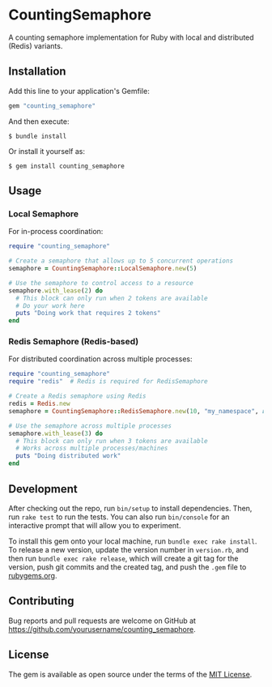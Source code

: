 # CountingSemaphore

A counting semaphore implementation for Ruby with local and distributed (Redis) variants.

## Installation

Add this line to your application's Gemfile:

```ruby
gem "counting_semaphore"
```

And then execute:

    $ bundle install

Or install it yourself as:

    $ gem install counting_semaphore

## Usage

### Local Semaphore

For in-process coordination:

```ruby
require "counting_semaphore"

# Create a semaphore that allows up to 5 concurrent operations
semaphore = CountingSemaphore::LocalSemaphore.new(5)

# Use the semaphore to control access to a resource
semaphore.with_lease(2) do
  # This block can only run when 2 tokens are available
  # Do your work here
  puts "Doing work that requires 2 tokens"
end
```

### Redis Semaphore (Redis-based)

For distributed coordination across multiple processes:

```ruby
require "counting_semaphore"
require "redis"  # Redis is required for RedisSemaphore

# Create a Redis semaphore using Redis
redis = Redis.new
semaphore = CountingSemaphore::RedisSemaphore.new(10, "my_namespace", redis: redis)

# Use the semaphore across multiple processes
semaphore.with_lease(3) do
  # This block can only run when 3 tokens are available
  # Works across multiple processes/machines
  puts "Doing distributed work"
end
```

## Development

After checking out the repo, run `bin/setup` to install dependencies. Then, run `rake test` to run the tests. You can also run `bin/console` for an interactive prompt that will allow you to experiment.

To install this gem onto your local machine, run `bundle exec rake install`. To release a new version, update the version number in `version.rb`, and then run `bundle exec rake release`, which will create a git tag for the version, push git commits and the created tag, and push the `.gem` file to [rubygems.org](https://rubygems.org).

## Contributing

Bug reports and pull requests are welcome on GitHub at https://github.com/yourusername/counting_semaphore.

## License

The gem is available as open source under the terms of the [MIT License](https://opensource.org/licenses/MIT).
